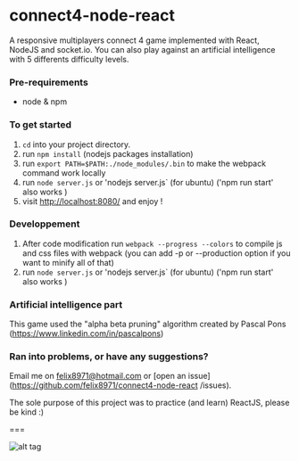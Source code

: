 # connect4-node-react
A responsive multiplayers connect 4 game implemented with React, NodeJS and socket.io.
You can also play against an artificial intelligence with 5 differents difficulty levels.
  
### Pre-requirements
- node & npm

### To get started

1. `cd` into your project directory.
2. run `npm install`  (nodejs packages installation)
3. run `export PATH=$PATH:./node_modules/.bin` to make the webpack command work locally
4. run `node server.js` or 'nodejs server.js` (for ubuntu)  ('npm run start' also works )
5. visit <http://localhost:8080/> and enjoy !


### Developpement 
1. After code modification run `webpack --progress --colors` to compile js and css files with webpack 
   (you can add -p or --production option if you want to minify all of that)
2. run `node server.js` or 'nodejs server.js` (for ubuntu)  ('npm run start' also works )


### Artificial intelligence part
This game used the "alpha beta pruning" algorithm created by Pascal Pons (https://www.linkedin.com/in/pascalpons)

### Ran into problems, or have any suggestions?
Email me on felix8971@hotmail.com or [open an issue](https://github.com/felix8971/connect4-node-react
/issues).

The sole purpose of this project was to practice (and learn) ReactJS, please be kind :)

===

![alt tag](http://felixdebon.com/portfolio/images/connect4-1.jpg)

